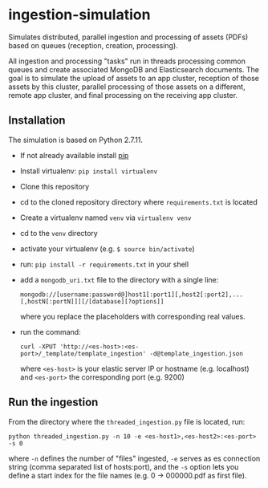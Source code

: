 # ingestion-simulation
Simulates distributed, parallel ingestion and processing of assets (PDFs) based on queues (reception, creation, processing).

All ingestion and processing "tasks" run in threads processing common queues and create associated MongoDB and 
Elasticsearch documents. The goal is to simulate the upload of assets to an app cluster, reception of those assets
by this cluster, parallel processing of those assets on a different, remote app cluster, and final processing on the receiving app cluster.  
  
## Installation
The simulation is based on Python 2.7.11. 
* If not already available install [pip](https://packaging.python.org/tutorials/installing-packages/#install-pip-setuptools-and-wheel)
* Install virtualenv: `pip install virtualenv`
* Clone this repository
* cd to the cloned repository directory where `requirements.txt` is located
* Create a virtualenv named `venv` via `virtualenv venv`
* cd to the `venv` directory
* activate your virtualenv (e.g. `$ source bin/activate`)
* run: `pip install -r requirements.txt` in your shell
* add a `mongodb_uri.txt` file to the directory with a single line:

    `mongodb://[username:password@]host1[:port1][,host2[:port2],...[,hostN[:portN]]][/[database][?options]]`

   where you replace the placeholders with corresponding real values.
* run the command:

    `curl -XPUT 'http://<es-host>:<es-port>/_template/template_ingestion' -d@template_ingestion.json`
    
   where `<es-host>` is your elastic server IP or hostname (e.g. localhost) and `<es-port>` the corresponding port (e.g. 9200)
     
## Run the ingestion

From the directory where the `threaded_ingestion.py` file is located, run:

`python threaded_ingestion.py -n 10 -e <es-host1>,<es-host2>:<es-port> -s 0`
 
 where `-n` defines the number of "files" ingested, `-e` serves as es connection string (comma separated list of hosts:port), 
 and the `-s` option lets you define a start index for the file names (e.g. 0 -> 000000.pdf as first file).   